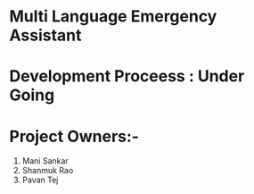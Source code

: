 # Multi Language Emergency Assistant
# Development Proceess : Under Going
# Project Owners:-
1) Mani Sankar 
2) Shanmuk Rao 
3) Pavan Tej


